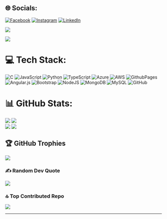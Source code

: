 
## 🌐 Socials:
[![Facebook](https://img.shields.io/badge/Facebook-%231877F2.svg?logo=Facebook&logoColor=white)](https://facebook.com/Praneeth) [![Instagram](https://img.shields.io/badge/Instagram-%23E4405F.svg?logo=Instagram&logoColor=white)](https://instagram.com/b_praneeth_) [![LinkedIn](https://img.shields.io/badge/LinkedIn-%230077B5.svg?logo=linkedin&logoColor=white)](https://linkedin.com/in/https://www.linkedin.com/in/praneeth-balamurugan) 

[![](https://visitcount.itsvg.in/api?id=praneeth-balamurugan&icon=0&color=13)](https://visitcount.itsvg.in)

![](http://github-profile-summary-cards.vercel.app/api/cards/profile-details?username=praneeth-balamurugan&theme=blue_green)

# 💻 Tech Stack:
![C](https://img.shields.io/badge/c-%2300599C.svg?style=plastic&logo=c&logoColor=white) ![JavaScript](https://img.shields.io/badge/javascript-%23323330.svg?style=plastic&logo=javascript&logoColor=%23F7DF1E) ![Python](https://img.shields.io/badge/python-3670A0?style=plastic&logo=python&logoColor=ffdd54) ![TypeScript](https://img.shields.io/badge/typescript-%23007ACC.svg?style=plastic&logo=typescript&logoColor=white) ![Azure](https://img.shields.io/badge/azure-%230072C6.svg?style=plastic&logo=microsoftazure&logoColor=white) ![AWS](https://img.shields.io/badge/AWS-%23FF9900.svg?style=plastic&logo=amazon-aws&logoColor=white) ![GithubPages](https://img.shields.io/badge/github%20pages-121013?style=plastic&logo=github&logoColor=white) ![Angular.js](https://img.shields.io/badge/angular.js-%23E23237.svg?style=plastic&logo=angularjs&logoColor=white) ![Bootstrap](https://img.shields.io/badge/bootstrap-%238511FA.svg?style=plastic&logo=bootstrap&logoColor=white) ![NodeJS](https://img.shields.io/badge/node.js-6DA55F?style=plastic&logo=node.js&logoColor=white) ![MongoDB](https://img.shields.io/badge/MongoDB-%234ea94b.svg?style=plastic&logo=mongodb&logoColor=white) ![MySQL](https://img.shields.io/badge/mysql-4479A1.svg?style=plastic&logo=mysql&logoColor=white) ![GitHub](https://img.shields.io/badge/github-%23121011.svg?style=plastic&logo=github&logoColor=white)
# 📊 GitHub Stats:
![](http://github-profile-summary-cards.vercel.app/api/cards/repos-per-language?username=praneeth-balamurugan&theme=blue_green)
![](https://github-readme-streak-stats.herokuapp.com/?user=praneeth-balamurugan&theme=transparent&hide_border=true)<br/>
![](https://github-readme-stats.vercel.app/api/top-langs/?username=praneeth-balamurugan&theme=transparent&hide_border=true&include_all_commits=true&count_private=false&layout=compact)
![](http://github-profile-summary-cards.vercel.app/api/cards/productive-time?username=praneeth-balamurugan&theme=blue_green&utcOffset=8)

## 🏆 GitHub Trophies
![](https://github-profile-trophy.vercel.app/?username=praneeth-balamurugan&theme=radical&no-frame=true&no-bg=true&margin-w=4)

### ✍️ Random Dev Quote
![](https://quotes-github-readme.vercel.app/api?type=horizontal&theme=radical)

### 🔝 Top Contributed Repo
![](https://github-contributor-stats.vercel.app/api?username=praneeth-balamurugan&limit=5&theme=transparent&combine_all_yearly_contributions=true)

---

<!-- Proudly created with GPRM ( https://gprm.itsvg.in ) -->
